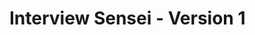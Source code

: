 

# Interview Sensei - Version 1

<!-- ## Acknowledgments

AI Interviewer is powered by a blend of advanced technologies:

- OpenAI: Providing the generative AI capabilities.
- FAISS: Enhancing search and retrieval capabilities.
- Langchain: Facilitating natural language interactions.

The application is proudly built with [Streamlit](https://streamlit.io/).

---

Remember, AI Interviewer is your partner in preparing for your future interviews. Sharpen your skills, boost your confidence, and seize those career opportunities with confidence! 🚀 -->
